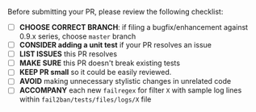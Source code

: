 Before submitting your PR, please review the following checklist:

- [ ] **CHOOSE CORRECT BRANCH**: if filing a bugfix/enhancement
      against 0.9.x series, choose `master` branch
- [ ] **CONSIDER adding a unit test** if your PR resolves an issue
- [ ] **LIST ISSUES** this PR resolves
- [ ] **MAKE SURE** this PR doesn't break existing tests
- [ ] **KEEP PR small** so it could be easily reviewed.
- [ ] **AVOID** making unnecessary stylistic changes in unrelated code
- [ ] **ACCOMPANY** each new `failregex` for filter `X` with sample log lines
      within `fail2ban/tests/files/logs/X` file
